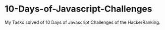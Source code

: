 # 10-Days-of-Javascript-Challenges
My Tasks solved of  10 Days of Javascript Challenges of the HackerRanking.
